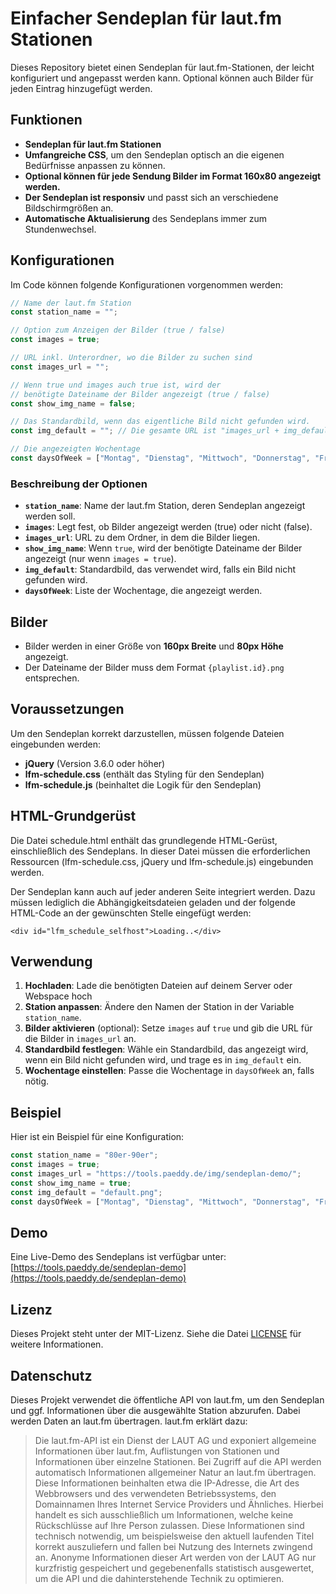 # Einfacher Sendeplan für laut.fm Stationen

Dieses Repository bietet einen Sendeplan für laut.fm-Stationen, der leicht konfiguriert und angepasst werden kann.
Optional können auch Bilder für jeden Eintrag hinzugefügt werden.

## Funktionen
- **Sendeplan für laut.fm Stationen**
- **Umfangreiche CSS**, um den Sendeplan optisch an die eigenen Bedürfnisse anpassen zu können.
- **Optional können für jede Sendung Bilder im Format 160x80 angezeigt werden.**
- **Der Sendeplan ist responsiv** und passt sich an verschiedene Bildschirmgrößen an.
- **Automatische Aktualisierung** des Sendeplans immer zum Stundenwechsel.

## Konfigurationen
Im Code können folgende Konfigurationen vorgenommen werden:

```javascript
// Name der laut.fm Station
const station_name = "";

// Option zum Anzeigen der Bilder (true / false)
const images = true;

// URL inkl. Unterordner, wo die Bilder zu suchen sind
const images_url = "";

// Wenn true und images auch true ist, wird der
// benötigte Dateiname der Bilder angezeigt (true / false)
const show_img_name = false;

// Das Standardbild, wenn das eigentliche Bild nicht gefunden wird.
const img_default = ""; // Die gesamte URL ist "images_url + img_default"

// Die angezeigten Wochentage
const daysOfWeek = ["Montag", "Dienstag", "Mittwoch", "Donnerstag", "Freitag", "Samstag", "Sonntag"];
```

### Beschreibung der Optionen
- **`station_name`**: Name der laut.fm Station, deren Sendeplan angezeigt werden soll.
- **`images`**: Legt fest, ob Bilder angezeigt werden (true) oder nicht (false).
- **`images_url`**: URL zu dem Ordner, in dem die Bilder liegen.
- **`show_img_name`**: Wenn `true`, wird der benötigte Dateiname der Bilder angezeigt (nur wenn `images = true`).
- **`img_default`**: Standardbild, das verwendet wird, falls ein Bild nicht gefunden wird.
- **`daysOfWeek`**: Liste der Wochentage, die angezeigt werden.

## Bilder
- Bilder werden in einer Größe von **160px Breite** und **80px Höhe** angezeigt.
- Der Dateiname der Bilder muss dem Format `{playlist.id}.png` entsprechen.

## Voraussetzungen
Um den Sendeplan korrekt darzustellen, müssen folgende Dateien eingebunden werden:
- **jQuery** (Version 3.6.0 oder höher)
- **lfm-schedule.css** (enthält das Styling für den Sendeplan)
- **lfm-schedule.js** (beinhaltet die Logik für den Sendeplan)

## HTML-Grundgerüst
Die Datei schedule.html enthält das grundlegende HTML-Gerüst, einschließlich des Sendeplans. In dieser Datei müssen die erforderlichen Ressourcen (lfm-schedule.css, jQuery und lfm-schedule.js) eingebunden werden.

Der Sendeplan kann auch auf jeder anderen Seite integriert werden. Dazu müssen lediglich die Abhängigkeitsdateien geladen und der folgende HTML-Code an der gewünschten Stelle eingefügt werden:

`<div id="lfm_schedule_selfhost">Loading..</div>`

## Verwendung
1. **Hochladen**: Lade die benötigten Dateien auf deinem Server oder Webspace hoch
1. **Station anpassen**: Ändere den Namen der Station in der Variable `station_name`.
2. **Bilder aktivieren** (optional): Setze `images` auf `true` und gib die URL für die Bilder in `images_url` an.
3. **Standardbild festlegen**: Wähle ein Standardbild, das angezeigt wird, wenn ein Bild nicht gefunden wird, und trage es in `img_default` ein.
4. **Wochentage einstellen**: Passe die Wochentage in `daysOfWeek` an, falls nötig.

## Beispiel
Hier ist ein Beispiel für eine Konfiguration:

```javascript
const station_name = "80er-90er";
const images = true;
const images_url = "https://tools.paeddy.de/img/sendeplan-demo/";
const show_img_name = true;
const img_default = "default.png";
const daysOfWeek = ["Montag", "Dienstag", "Mittwoch", "Donnerstag", "Freitag"];
```

## Demo
Eine Live-Demo des Sendeplans ist verfügbar unter:
[https://tools.paeddy.de/sendeplan-demo](https://tools.paeddy.de/sendeplan-demo)

## Lizenz
Dieses Projekt steht unter der MIT-Lizenz. Siehe die Datei [LICENSE](LICENSE) für weitere Informationen.

## Datenschutz
Dieses Projekt verwendet die öffentliche API von laut.fm, um den Sendeplan und ggf. Informationen über die ausgewählte Station abzurufen. Dabei werden Daten an laut.fm übertragen. laut.fm erklärt dazu:

> Die laut.fm-API ist ein Dienst der LAUT AG und exponiert allgemeine Informationen über laut.fm, Auflistungen von Stationen und Informationen über einzelne Stationen. Bei Zugriff auf die API werden automatisch Informationen allgemeiner Natur an laut.fm übertragen. Diese Informationen beinhalten etwa die IP-Adresse, die Art des Webbrowsers und des verwendeten Betriebssystems, den Domainnamen Ihres Internet Service Providers und Ähnliches. Hierbei handelt es sich ausschließlich um Informationen, welche keine Rückschlüsse auf Ihre Person zulassen. Diese Informationen sind technisch notwendig, um beispielsweise den aktuell laufenden Titel korrekt auszuliefern und fallen bei Nutzung des Internets zwingend an. Anonyme Informationen dieser Art werden von der LAUT AG nur kurzfristig gespeichert und gegebenenfalls statistisch ausgewertet, um die API und die dahinterstehende Technik zu optimieren.

